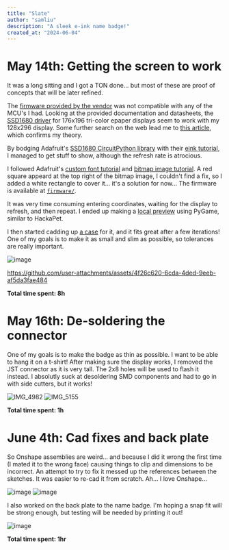 ```yaml
---
title: "Slate"
author: "samliu"
description: "A sleek e-ink name badge!"
created_at: "2024-06-04"
---
```


# May 14th: Getting the screen to work

It was a long sitting and I got a TON done... but most of these are proof of concepts that will be later refined.

The [firmware provided by the vendor](https://github.com/WeActStudio/WeActStudio.EpaperModule) was not compatible with any of the MCU's I had. Looking at the provided documentation and datasheets, the [SSD1680 driver](https://github.com/WeActStudio/WeActStudio.EpaperModule/blob/master/Doc/SSD1680.pdf) for 176x196 tri-color epaper displays seem to work with my 128x296 display. Some further search on the web lead me to [this article](https://www.pinteric.com/displays.html#ssd), which confirms my theory.

By bodging Adafruit's [SSD1680 CircuitPython library](https://github.com/adafruit/Adafruit_CircuitPython_SSD1680) with their [eink tutorial](https://learn.adafruit.com/adafruit-2-9-eink-display-breakouts-and-featherwings/circuitpython-usage), I managed to get stuff to show, although the refresh rate is atrocious. 

I followed Adafruit's [custom font tutorial](https://learn.adafruit.com/custom-fonts-for-pyportal-circuitpython-display/overview) and [bitmap image tutorial](https://learn.adafruit.com/preparing-graphics-for-e-ink-displays?view=all). A red square appeard at the top right of the bitmap image, I couldn't find a fix, so I added a white rectangle to cover it... it's a solution for now... The firmware is available at [`firmware/`](https://github.com/samdev-7/slate/tree/main/firmware).

It was very time consuming entering coordinates, waiting for the display to refresh, and then repeat. I ended up making a [local preview](https://github.com/samdev-7/slate/blob/main/firmware/local-testing.py) using PyGame, similar to HackaPet. 

I then started cadding up [a case](https://cad.onshape.com/documents/a05456ed2d3dbf88ec8105fb/w/51e5dfa304cebdf7213165df/e/a33558805291c7404fa135b9?renderMode=0&uiState=6840f32e09687d4e8403ef6e) for it, and it fits great after a few iterations! One of my goals is to make it as small and slim as possible, so tolerances are really important.

![image](https://github.com/user-attachments/assets/4b9db25d-4a5c-4697-b687-8de7ba8a564e)

https://github.com/user-attachments/assets/4f26c620-6cda-4ded-9eeb-af5da3fae484


**Total time spent: 8h**

# May 16th: De-soldering the connector

One of my goals is to make the badge as thin as possible. I want to be able to hang it on a t-shirt! After making sure the display works, I removed the JST connector as it is very tall. The 2x8 holes will be used to flash it instead. I absolutly suck at desoldering SMD components and had to go in with side cutters, but it works!

![IMG_4982](https://github.com/user-attachments/assets/1f3b9e7f-5081-4f11-ae96-d7179a3360d3)
![IMG_5155](https://github.com/user-attachments/assets/e713df14-a52e-4294-8ccf-8010c34c1fa6)

**Total time spent: 1h**

# June 4th: Cad fixes and back plate

So Onshape assemblies are weird... and because I did it wrong the first time (I mated it to the wrong face) causing things to clip and dimensions to be incorrect. An attempt to try to fix it messed up the references between the sketches. It was easier to re-cad it from scratch. Ah... I love Onshape...

![image](https://github.com/user-attachments/assets/3bfff268-2524-4589-af92-40c49489eeac)
![image](https://github.com/user-attachments/assets/1dd53cbd-2f76-41e7-a616-9e15e6a3602e)

I also worked on the back plate to the name badge. I'm hoping a snap fit will be strong enough, but testing will be needed by printing it out!

![image](https://github.com/user-attachments/assets/843f8b5e-165b-4e72-8268-63c95d222895)

**Total time spent: 1hr**
